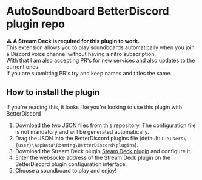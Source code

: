 # AutoSoundboard BetterDiscord plugin repo
**⚠️ A Stream Deck is required for this plugin to work.**  
This extension allows you to play soundboards automatically when you join a Discord voice channel without having a nitro subscription.  
With that I am also accepting PR's for new services and also updates to the current ones.  
If you are submitting PR's try and keep names and titles the same.
## How to install the plugin
If you're reading this, it looks like you're looking to use this plugin with BetterDiscord
1) Download the two JSON files from this repository. The configuration file is not mandatory and will be generated automatically.
2) Drag the JSON into the BetterDiscord plugins file (default: `C:\Users\{user}\AppData\Roaming\BetterDiscord\plugins`).
3) Download the Stream Deck plugin [Steam Deck plugin](https://github.com/rvHoney/autosoundboard-betterdiscord) and configure it.
4) Enter the websocke address of the Stream Deck plugin on the BetterDiscord plugin configuration interface.
5) Choose a soundboard to play and enjoy!
